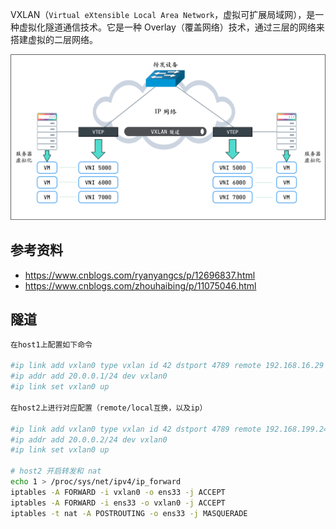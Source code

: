 VXLAN（`Virtual eXtensible Local Area Network`，虚拟可扩展局域网），是一种虚拟化隧道通信技术。它是一种 Overlay（覆盖网络）技术，通过三层的网络来搭建虚拟的二层网络。

![img](./.assets/VXLAN简介/1737323-20200414113233675-1728120253.png)

## 参考资料

- <https://www.cnblogs.com/ryanyangcs/p/12696837.html>
- <https://www.cnblogs.com/zhouhaibing/p/11075046.html>

## 隧道

```bash
在host1上配置如下命令

#ip link add vxlan0 type vxlan id 42 dstport 4789 remote 192.168.16.29 local 192.168.199.248 dev ens33
#ip addr add 20.0.0.1/24 dev vxlan0
#ip link set vxlan0 up

在host2上进行对应配置（remote/local互换，以及ip）

#ip link add vxlan0 type vxlan id 42 dstport 4789 remote 192.168.199.248 local 192.168.16.29 dev ens33
#ip addr add 20.0.0.2/24 dev vxlan0
#ip link set vxlan0 up

# host2 开启转发和 nat
echo 1 > /proc/sys/net/ipv4/ip_forward
iptables -A FORWARD -i vxlan0 -o ens33 -j ACCEPT
iptables -A FORWARD -i ens33 -o vxlan0 -j ACCEPT
iptables -t nat -A POSTROUTING -o ens33 -j MASQUERADE

```

